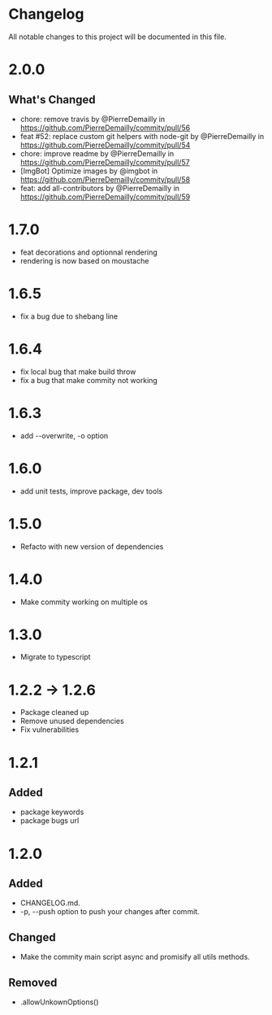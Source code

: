 # Changelog

All notable changes to this project will be documented in this file.

# 2.0.0

## What's Changed
* chore: remove travis by @PierreDemailly in https://github.com/PierreDemailly/commity/pull/56
* feat #52: replace custom git helpers with node-git by @PierreDemailly in https://github.com/PierreDemailly/commity/pull/54
* chore: improve readme by @PierreDemailly in https://github.com/PierreDemailly/commity/pull/57
* [ImgBot] Optimize images by @imgbot in https://github.com/PierreDemailly/commity/pull/58
* feat: add  all-contributors by @PierreDemailly in https://github.com/PierreDemailly/commity/pull/59

# 1.7.0

+ feat decorations and optionnal rendering
+ rendering is now based on moustache

# 1.6.5

+ fix a bug due to shebang line

# 1.6.4

+ fix local bug that make build throw
+ fix a bug that make commity not working

# 1.6.3

+ add --overwrite, -o option

# 1.6.0

+ add unit tests, improve package, dev tools

# 1.5.0

+ Refacto with new version of dependencies

# 1.4.0

+ Make commity working on multiple os

# 1.3.0

+ Migrate to typescript

# 1.2.2 -> 1.2.6

+ Package cleaned up
+ Remove unused dependencies
+ Fix vulnerabilities

# 1.2.1

## Added
+ package keywords
+ package bugs url

# 1.2.0

## Added
+ CHANGELOG.md.
+ -p, --push option to push your changes after commit.

## Changed
+ Make the commity main script async and promisify all utils methods.

## Removed
+ .allowUnkownOptions()
